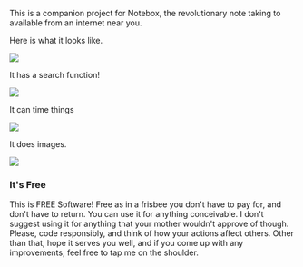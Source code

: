 This is a companion project for Notebox, the revolutionary note taking to
available from an internet near you.

Here is what it looks like.

![](https://raw2.github.com/blakefrost/notebox_web/blob/master/screenshots/2014/02/06/18:17:14.png)

It has a search function!

![](https://raw2.github.com/blakefrost/notebox_web/blob/master/screenshots/2014/02/06/18:18:23.png)

It can time things

![](https://raw2.github.com/blakefrost/notebox_web/blob/master/screenshots/2014/02/06/18:19:43.png)

It does images.

![](https://raw2.github.com/blakefrost/notebox_web/blob/master/screenshots/2014/02/06/18:20:13.png)

### It's Free

This is FREE Software! Free as in a frisbee you don't have to pay for, and
don't have to return. You can use it for anything conceivable. I don't suggest
using it for anything that your mother wouldn't approve of though. Please, code
responsibly, and think of how your actions affect others. Other than that, hope
it serves you well, and if you come up with any improvements, feel free to tap
me on the shoulder.

